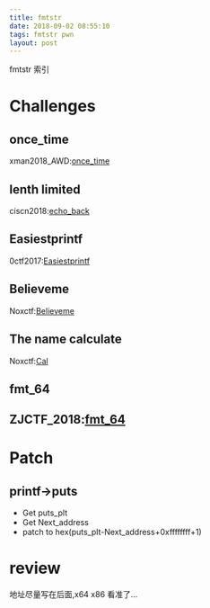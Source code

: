 ```yaml
---
title: fmtstr
date: 2018-09-02 08:55:10
tags: fmtstr pwn
layout: post
---
```

fmtstr 索引
<!--more-->

# Challenges



## once_time
xman2018_AWD:[once_time][1]

## lenth limited
ciscn2018:[echo_back][2]

## Easiestprintf
0ctf2017:[Easiestprintf][3]

## Believeme
Noxctf:[Believeme][4]

## The name calculate
Noxctf:[Cal][5]

## fmt_64
ZJCTF_2018:[fmt_64][6]
-----------------------------

# Patch
## printf->puts
* Get puts_plt
* Get Next_address
* patch to hex(puts_plt-Next_address+0xffffffff+1)

# review 
地址尽量写在后面,x64 x86 看准了...

[1]:https://n132.github.io/2018/09/04/Once-time/
[2]:https://n132.github.io/2018/09/01/IO-FILE-IO-buf-base/
[3]:https://n132.github.io/2018/04/23/0CTF-2017-Easiestprintf/
[4]:https://github.com/n132/banana/tree/master/Pwn/noxctf/believeme
[5]:https://github.com/n132/banana/tree/master/Pwn/noxctf/cal
[6]:https://github.com/n132/Watermalon/tree/master/ZJCTF_2018/fmt_64
